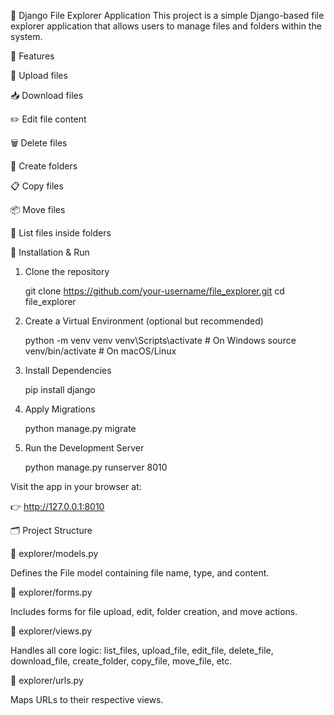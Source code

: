 📁 Django File Explorer Application
This project is a simple Django-based file explorer application that allows users to manage files and folders within the system.

🔧 Features

📄 Upload files

📥 Download files

✏️ Edit file content

🗑️ Delete files

📂 Create folders

📋 Copy files

📦 Move files

📁 List files inside folders




🚀 Installation & Run
1. Clone the repository
   
   git clone https://github.com/your-username/file_explorer.git
   cd file_explorer

2. Create a Virtual Environment (optional but recommended)
   
    python -m venv venv
    venv\Scripts\activate  # On Windows
    source venv/bin/activate  # On macOS/Linux

3. Install Dependencies
   
    pip install django

4. Apply Migrations
   
    python manage.py migrate

5. Run the Development Server
    
    python manage.py runserver 8010

Visit the app in your browser at:

👉 http://127.0.0.1:8010


🗂️ Project Structure

📁 explorer/models.py

Defines the File model containing file name, type, and content.

📁 explorer/forms.py

Includes forms for file upload, edit, folder creation, and move actions.

📁 explorer/views.py

Handles all core logic:
list_files, upload_file, edit_file, delete_file, download_file, create_folder, copy_file, move_file, etc.

📁 explorer/urls.py

Maps URLs to their respective views.
